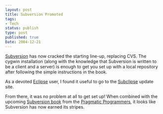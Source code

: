 ```yaml
---
layout: post
title: Subversion Promoted
tags:
- Tech
status: publish
type: post
published: true
Date: 2004-12-21
---
```

[Subversion](https://svnbook.red-bean.com/) has now cracked the starting line-up, replacing <span class="caps">CVS</span>.  The cygwin installation (along with the knowledge that Subversion is written to be a client and a server) is enough to get you set up with a local repository after following the simple instructions in the book.

As a devoted [Eclipse](http://www.eclipse.org) user, I found it useful to go to the [Subclipse](https://marketplace.eclipse.org/content/subclipse) update site.

From there, it was no problem at all to get set up!  When combined with the upcoming [Subversion book](https://pragprog.com/titles/pg_svn/pragmatic-guide-to-subversion/) from the [Pragmatic Programmers](http://www.pragmaticprogrammer.com/), it looks like Subversion has now earned its stripes.</p>
